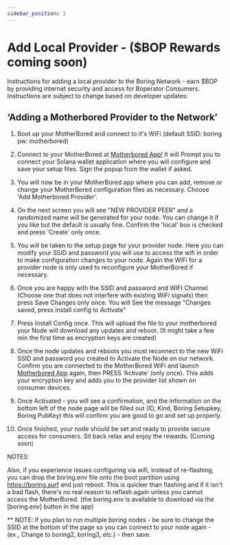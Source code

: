 ```yaml
---
sidebar_position: 3
---
```


# Add Local Provider - ($BOP Rewards coming soon)

Instructions for adding a local provider to the Boring Network - earn $BOP by providing internet security and access for Boperator Consumers. Instructions are subject to change based on developer updates:

## ‘Adding a Motherbored Provider to the Network’

1. Boot up your MotherBored and connect to it's WiFi (default SSID: boring pw: motherbored)

1. Connect to your MotherBored at [Motherbored App!](https://motherbored.app) It will Prompt you to connect your Solana wallet application where you will configure and save your setup files. Sign the popup from the wallet if asked.

1. You will now be in your MotherBored app where you can add, remove or change your MotherBored configuration files as necessary. Choose 'Add Motherbored Provider'.

1. On the next screen you will see "NEW PROVIDER PEER" and a randomized name will be generated for your node. You can change it if you like but the default is usually fine. Confirm the 'local' box is checked and press 'Create' only once.

5. You will be taken to the setup page for your provider node. Here you can modify your SSID and password you will use to access the wifi in order to make configuration changes to your node. Again the WiFi for a provider node is only used to reconfigure your MotherBored if necessary.

6. Once you are happy with the SSID and password and WIFI Channel (Choose one that does not interfere with existing WiFi signals) then press Save Changes only once. You will See the message "Changes saved, press install config to Activate"

7. Press Install Config once. This will upload the file to your motherbored
your Node will download any updates and reboot. (It might take a few min the first time as encryption keys are created)

2. Once the node updates and reboots you must reconnect to the new WiFi SSID and password you created to Activate the Node on our network. Confirm you are connected to the MotherBored WiFi and launch [Motherbored App](https://motherbored.app) again, then PRESS ‘Activate’ (only once). This adds your encryption key and adds you to the provider list shown on consumer devices.

4. Once Activated - you will see a confirmation, and the information on the bottom
 left of the node page will be filled out (ID, Kind, Boring Setupkey,
 Boring PubKey) this will confirm you are good to go and set up properly.

5. Once finished, your node should be set and ready to provide secure access for consumers. Sit back relax and enjoy the rewards. (Coming soon)

NOTES:

Also, if you experience issues configuring via wifi, instead of re-flashing, you can drop the boring.env file onto the boot partition using <https://boring.surf> and just reboot. This is quicker than flashing and if it isn't a bad flash, there's no real reason to reflash again unless you cannot access the MotherBored.
(the boring.env is available to download via the [boring.env] button in the app)

** NOTE: If you plan to run multiple boring nodes - be sure to change the SSID at the bottom of the page so you can connect to your node again - (ex., Change to boring2, boring3, etc.) - then save.

